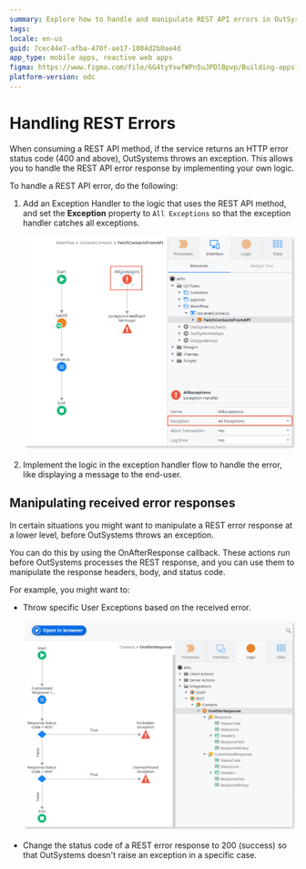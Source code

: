 ```yaml
---
summary: Explore how to handle and manipulate REST API errors in OutSystems Developer Cloud (ODC) by using exception handlers and the OnAfterResponse callback.
tags:
locale: en-us
guid: 7cec44e7-afba-470f-ae17-1804d2b0ae4d
app_type: mobile apps, reactive web apps
figma: https://www.figma.com/file/6G4tyYswfWPn5uJPDlBpvp/Building-apps?type=design&node-id=3213%3A21333&t=ZwHw8hXeFhwYsO5V-1
platform-version: odc
---
```

# Handling REST Errors

When consuming a REST API method, if the service returns an HTTP error status code (400 and above), OutSystems throws an exception. This allows you to handle the REST API error response by implementing your own logic.

To handle a REST API error, do the following:

1. Add an Exception Handler to the logic that uses the REST API method, and set the **Exception** property to `All Exceptions` so that the exception handler catches all exceptions.

    ![Exception Handler flow for handling all exceptions](images/ss-flow-allexceptions.png "Exception Handler flow for handling all exceptions")

1. Implement the logic in the exception handler flow to handle the error, like displaying a message to the end-user.

## Manipulating received error responses

In certain situations you might want to manipulate a REST error response at a lower level, before OutSystems throws an exception.

You can do this by using the OnAfterResponse callback. These actions run before OutSystems processes the REST response, and you can use them to manipulate the response headers, body, and status code.

For example, you might want to:

* Throw specific User Exceptions based on the received error.

    ![Example of throwing a specific User Exception in an action flow](images/ss-rest-handle-errors.png "Example of throwing a specific User Exception in an action flow")

* Change the status code of a REST error response to 200 (success) so that OutSystems doesn't raise an exception in a specific case.
